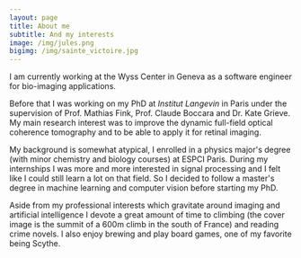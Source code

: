 ```yaml
---
layout: page
title: About me
subtitle: And my interests
image: /img/jules.png
bigimg: /img/sainte_victoire.jpg
---
```


I am currently working at the Wyss Center in Geneva as a software engineer for bio-imaging applications.

Before that I was working on my PhD at *Institut Langevin* in Paris under the supervision of Prof. Mathias Fink, Prof. Claude Boccara and Dr. Kate Grieve. My main research interest was to improve the dynamic full-field optical coherence tomography and to be able to apply it for retinal imaging.

My background is somewhat atypical, I enrolled in a physics major's degree (with minor chemistry and biology courses) at ESPCI Paris. During my internships I was more and more interested in signal processing and I felt like I could still learn a lot on that field. So I decided to follow a master's degree in machine learning and computer vision before starting my PhD.

Aside from my professional interests which gravitate around imaging and artificial intelligence I devote a great amount of time to climbing (the cover image is the summit of a 600m climb in the south of France) and reading crime novels. I also enjoy brewing and play board games, one of my favorite being Scythe.
